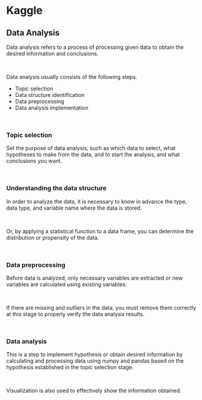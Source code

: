 # Kaggle
## Data Analysis

Data analysis refers to a process of processing given data to obtain the desired information and conclusions.

<br>

Data analysis usually consists of the following steps.

- Topic selection
- Data structure identification
- Data preprocessing
- Data analysis implementation

<br>

### Topic selection

Set the purpose of data analysis, such as which data to select, what hypotheses to make from the data, and to start the analysis, and what conclusions you want.

<br>

### Understanding the data structure
In order to analyze the data, it is necessary to know in advance the type, data type, and variable name where the data is stored.

<br>

Or, by applying a statistical function to a data frame, you can determine the distribution or propensity of the data.

<br>

### Data preprocessing
Before data is analyzed, only necessary variables are extracted or new variables are calculated using existing variables.

<br>

If there are missing and outliers in the data, you must remove them correctly at this stage to properly verify the data analysis results.

<br>

### Data analysis
This is a step to implement hypothesis or obtain desired information by calculating and processing data using numpy and pandas based on the hypothesis established in the topic selection stage.

<br>

Visualization is also used to effectively show the information obtained.

<br>

<br>
